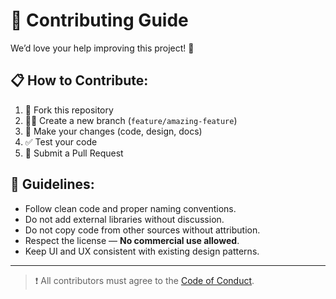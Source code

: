 # 🙌 Contributing Guide

We’d love your help improving this project! 🧠

## 📋 How to Contribute:

1. 🍴 Fork this repository
2. 👨‍💻 Create a new branch (`feature/amazing-feature`)
3. 🧪 Make your changes (code, design, docs)
4. ✅ Test your code
5. 📩 Submit a Pull Request

## 📌 Guidelines:

- Follow clean code and proper naming conventions.
- Do not add external libraries without discussion.
- Do not copy code from other sources without attribution.
- Respect the license — **No commercial use allowed**.
- Keep UI and UX consistent with existing design patterns.

---

> ❗ All contributors must agree to the [Code of Conduct](CODE_OF_CONDUCT.md).

